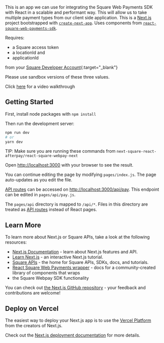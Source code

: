 This is an app we can use for integrating the Square Web Payments SDK with React in a scalable and performant way. This will allow us to take multiple payment types from our client side application. This is a [Next.js](https://nextjs.org/) project bootstrapped with [`create-next-app`](https://github.com/vercel/next.js/tree/canary/packages/create-next-app). Uses components from [`react-square-web-payments-sdk`](https://github.com/weareseeed/react-square-web-payments-sdk). 

Requires: 

- a Square access token
- a locationId and 
- applicationId 

from your [Square Developer Account](https://squareup.com/signup/us?lang_code=en-us&country_code=us&return_to=https%3A%2F%2Fdeveloper.squareup.com%2Fapps%2Fsq0idp-tlAwlpPxRhMrfYrwlxvCHg%2Fsettings&v=developer){:target="_blank"} 

Please use
sandbox versions of these three values.  

Click [here](https://streamyard.com/zzc66bv9ijj3) for a video walkthrough

## Getting Started

First, install node packages with ```npm install```

Then run the development server:

```bash
npm run dev
# or
yarn dev
```

TIP: Make sure you are running these commands from `next-square-react-afterpay/react-square-webpay-next`

Open [http://localhost:3000](http://localhost:3000) with your browser to see the result.

You can continue editing the page by modifying `pages/index.js`. The page auto-updates as you edit the file.

[API routes](https://nextjs.org/docs/api-routes/introduction) can be accessed on [http://localhost:3000/api/pay](http://localhost:3000/api/pay). This endpoint can be edited in `pages/api/pay.js`.

The `pages/api` directory is mapped to `/api/*`. Files in this directory are treated as [API routes](https://nextjs.org/docs/api-routes/introduction) instead of React pages.

## Learn More

To learn more about Next.js or Square APIs, take a look at the following resources:

- [Next.js Documentation](https://nextjs.org/docs) - learn about Next.js features and API.
- [Learn Next.js](https://nextjs.org/learn) - an interactive Next.js tutorial.
- [Square APIs](https://developer.squareup.com/) - the home for Square APIs, SDKs, docs, and tutorials.
- [React Square Web Payments wrapper](https://react-square-payments.weareseeed.com/docs) - docs for a community-created library of components that wraps
- the Square Webpay SDK functionality

You can check out [the Next.js GitHub repository](https://github.com/vercel/next.js/) - your feedback and contributions are welcome!

## Deploy on Vercel

The easiest way to deploy your Next.js app is to use the [Vercel Platform](https://vercel.com/new?utm_medium=default-template&filter=next.js&utm_source=create-next-app&utm_campaign=create-next-app-readme) from the creators of Next.js.

Check out the [Next.js deployment documentation](https://nextjs.org/docs/deployment) for more details.

